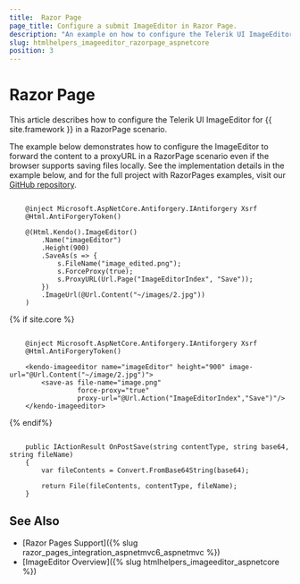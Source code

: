 ```yaml
---
title:  Razor Page
page_title: Configure a submit ImageEditor in Razor Page.
description: "An example on how to configure the Telerik UI ImageEditor component for {{ site.framework }} in a Razor Page."
slug: htmlhelpers_imageeditor_razorpage_aspnetcore
position: 3
---
```


# Razor Page

This article describes how to configure the Telerik UI ImageEditor for {{ site.framework }} in a RazorPage scenario.

The example below demonstrates how to configure the ImageEditor to forward the content to a proxyURL in a RazorPage scenario even if the browser supports saving files locally. See the implementation details in the example below, and for the full project with RazorPages examples, visit our [GitHub repository](https://github.com/telerik/ui-for-aspnet-core-examples/tree/master/Telerik.Examples.RazorPages).

```tab-HtmlHelper(cshtml) 
       
    @inject Microsoft.AspNetCore.Antiforgery.IAntiforgery Xsrf
    @Html.AntiForgeryToken()

    @(Html.Kendo().ImageEditor()
        .Name("imageEditor")
        .Height(900)
        .SaveAs(s => {
            s.FileName("image_edited.png");
            s.ForceProxy(true);
            s.ProxyURL(Url.Page("ImageEditorIndex", "Save"));
        })
        .ImageUrl(@Url.Content("~/images/2.jpg"))
    )
```
{% if site.core %}
```tab-TagHelper(cshtml)

    @inject Microsoft.AspNetCore.Antiforgery.IAntiforgery Xsrf
    @Html.AntiForgeryToken()
    
    <kendo-imageeditor name="imageEditor" height="900" image-url="@Url.Content("~/image/2.jpg")">
        <save-as file-name="image.png" 
                 force-proxy="true"
                 proxy-url="@Url.Action("ImageEditorIndex","Save")"/>
    </kendo-imageeditor>
```
{% endif%}
```tab-PageModel(cshtml.cs)      

    public IActionResult OnPostSave(string contentType, string base64, string fileName)
    {
        var fileContents = Convert.FromBase64String(base64);

        return File(fileContents, contentType, fileName);
    }
```

## See Also

* [Razor Pages Support]({% slug razor_pages_integration_aspnetmvc6_aspnetmvc %})
* [ImageEditor Overview]({% slug htmlhelpers_imageeditor_aspnetcore %})


